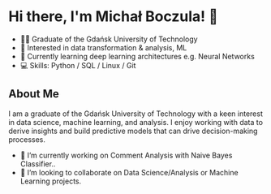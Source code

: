 # Hi there, I'm Michał Boczula! 👋

- 👨‍🎓 Graduate of the Gdańsk University of Technology
- 💼 Interested in data transformation & analysis, ML
- 🌱 Currently learning deep learning architectures e.g. Neural Networks
- 💻 Skills: Python / SQL / Linux / Git

## About Me

I am a graduate of the Gdańsk University of Technology with a keen interest in data science, machine learning, and analysis. I enjoy working with data to derive insights and build predictive models that can drive decision-making processes.

- 👀 I’m currently working on Comment Analysis with Naive Bayes Classifier..
- 💞️ I’m looking to collaborate on Data Science/Analysis or Machine Learning projects.



<!---
Boczula13/Boczula13 is a ✨ special ✨ repository because its `README.md` (this file) appears on your GitHub profile.
You can click the Preview link to take a look at your changes.
--->
